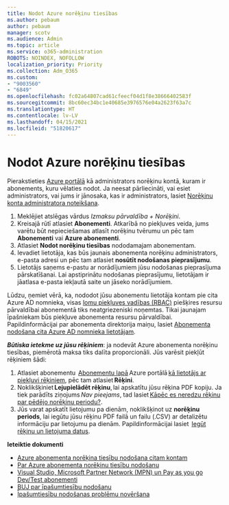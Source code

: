 ```yaml
---
title: Nodot Azure norēķinu tiesības
ms.author: pebaum
author: pebaum
manager: scotv
ms.audience: Admin
ms.topic: article
ms.service: o365-administration
ROBOTS: NOINDEX, NOFOLLOW
localization_priority: Priority
ms.collection: Adm_O365
ms.custom:
- "9003560"
- "6849"
ms.openlocfilehash: fc02a64807cad61cfeecf04d1f8e38666402583f
ms.sourcegitcommit: 8bc60ec34bc1e40685e3976576e04a2623f63a7c
ms.translationtype: HT
ms.contentlocale: lv-LV
ms.lasthandoff: 04/15/2021
ms.locfileid: "51820617"
---
```

# <a name="transfer-azure-billing-ownership"></a>Nodot Azure norēķinu tiesības

Pierakstieties [Azure portālā](https://portal.azure.com/) kā administrators norēķinu kontā, kuram ir abonements, kuru vēlaties nodot. Ja neesat pārliecināti, vai esiet administrators, vai jums ir jānosaka, kas ir administrators, lasiet [Norēķinu konta administratora noteikšana](https://docs.microsoft.com/azure/cost-management-billing/understand/subscription-transfer#whoisaa).

1. Meklējiet atslēgas vārdus _Izmaksu pārvaldība + Norēķini_.
1. Kreisajā rūtī atlasiet **Abonementi**. Atkarībā no piekļuves veida, jums varētu būt nepieciešamas atlasīt norēķinu tvērumu un pēc tam **Abonementi** vai **Azure abonementi**.
1. Atlasiet **Nodot norēķinu tiesības** nododamajam abonementam.
1. Ievadiet lietotāja, kas būs jaunais abonementa norēķinu administrators, e-pasta adresi un pēc tam atlasiet **nosūtīt nodošanas pieprasījumu**.
1. Lietotājs saņems e-pastu ar norādījumiem jūsu nodošanas pieprasījuma pārskatīšanai. Lai apstiprinātu nodošanas pieprasījumu, lietotājam ir jāatlasa e-pasta iekļautā saite un jāseko norādījumiem.

Lūdzu, ņemiet vērā, ka, nododot jūsu abonementu lietotāja kontam pie cita Azure AD nomnieka, visas [lomu piekļuves vadības (RBAC)](https://docs.microsoft.com/azure/role-based-access-control/overview?WT.mc_id=Portal-Microsoft_Azure_Support) piešķires resursu pārvaldībai abonementā tiks neatgriezeniski noņemtas. Tikai jaunajam īpašniekam būs piekļuve abonementa resursu pārvaldībai. Papildinformācijai par abonementa direktorija maiņu, lasiet [Abonementa nodošana cita Azure AD nomnieka lietotājam](https://docs.microsoft.com/azure/active-directory/managed-identities-azure-resources/known-issues?WT.mc_id=Portal-Microsoft_Azure_Support).

_**Būtiska ietekme uz jūsu rēķiniem**_: ja nodevāt Azure abonementa norēķinu tiesības, piemērotā maksa tiks dalīta proporcionāli. Jūs varēsit piekļūt rēķiniem šādi:  

1. Atlasiet abonementu  [Abonementu lapā](https://portal.azure.com/#blade/Microsoft_Azure_Billing/SubscriptionsBlade) Azure portālā [kā lietotājs ar piekļuvi rēķiniem](https://docs.microsoft.com/azure/cost-management-billing/manage/manage-billing-access?WT.mc_id=Portal-Microsoft_Azure_Support), pēc tam atlasiet **Rēķini**.
1. Noklikšķiniet **Lejupielādēt rēķinu**, lai apskatītu jūsu rēķina PDF kopiju. Ja tiek parādīts ziņojums _Nav pieejams_, tad lasiet [Kāpēc es neredzu rēķinu par pēdējo norēķinu periodu?](https://docs.microsoft.com/azure/cost-management-billing/manage/download-azure-invoice-daily-usage-date?WT.mc_id=Portal-Microsoft_Azure_Support#noinvoice).
1. Jūs varat apskatīt lietojumu pa dienām, noklikšķinot uz **norēķinu periods**, lai iegūtu jūsu rēķinu PDF failā un failu (.CSV) ar detalizētu informāciju par lietojumu pa dienām. Papildinformācijai lasiet  [Iegūt rēķinu un lietojuma datus](https://docs.microsoft.com/azure/cost-management-billing/manage/download-azure-invoice-daily-usage-date?WT.mc_id=Portal-Microsoft_Azure_Support).

**Ieteiktie dokumenti**

- [Azure abonementa norēķina tiesību nodošana citam kontam](https://docs.microsoft.com/azure/cost-management-billing/manage/billing-subscription-transfer)
- [Par Azure abonementa norēķinu tiesību nodošanu](https://docs.microsoft.com//azure/cost-management-billing/understand/subscription-transfer)
- [Visual Studio, Microsoft Partner Network (MPN) un Pay as you go Dev/Test abonementi](https://docs.microsoft.com/azure/billing/billing-subscription-transfer?WT.mc_id=Portal-Microsoft_Azure_Support#transferring-visual-studio-microsoft-partner-network-mpn-and-pay-as-you-go-devtest-subscriptions)
- [BUJ par īpašumtiesību nodošanu](https://docs.microsoft.com/azure/billing/billing-subscription-transfer?WT.mc_id=Portal-Microsoft_Azure_Support#frequently-asked-questions-faq-for-senders)
- [Īpašumtiesību nodošanas problēmu novēršana](https://docs.microsoft.com/azure/billing/billing-subscription-transfer?WT.mc_id=Portal-Microsoft_Azure_Support#troubleshooting)
